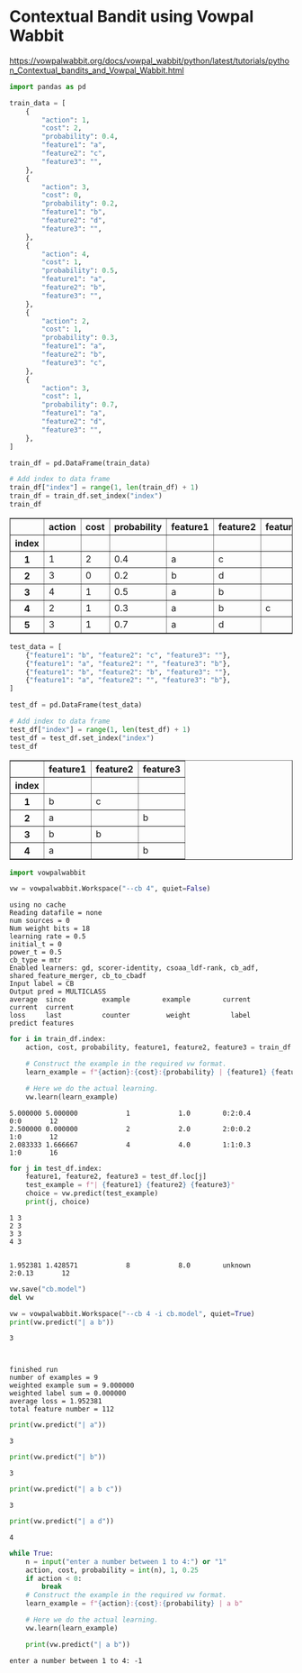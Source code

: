 # Contextual Bandit using Vowpal Wabbit

https://vowpalwabbit.org/docs/vowpal_wabbit/python/latest/tutorials/python_Contextual_bandits_and_Vowpal_Wabbit.html


```python
import pandas as pd
```


```python
train_data = [
    {
        "action": 1,
        "cost": 2,
        "probability": 0.4,
        "feature1": "a",
        "feature2": "c",
        "feature3": "",
    },
    {
        "action": 3,
        "cost": 0,
        "probability": 0.2,
        "feature1": "b",
        "feature2": "d",
        "feature3": "",
    },
    {
        "action": 4,
        "cost": 1,
        "probability": 0.5,
        "feature1": "a",
        "feature2": "b",
        "feature3": "",
    },
    {
        "action": 2,
        "cost": 1,
        "probability": 0.3,
        "feature1": "a",
        "feature2": "b",
        "feature3": "c",
    },
    {
        "action": 3,
        "cost": 1,
        "probability": 0.7,
        "feature1": "a",
        "feature2": "d",
        "feature3": "",
    },
]

train_df = pd.DataFrame(train_data)

# Add index to data frame
train_df["index"] = range(1, len(train_df) + 1)
train_df = train_df.set_index("index")
train_df
```




<div>
<style scoped>
    .dataframe tbody tr th:only-of-type {
        vertical-align: middle;
    }

    .dataframe tbody tr th {
        vertical-align: top;
    }

    .dataframe thead th {
        text-align: right;
    }
</style>
<table border="1" class="dataframe">
  <thead>
    <tr style="text-align: right;">
      <th></th>
      <th>action</th>
      <th>cost</th>
      <th>probability</th>
      <th>feature1</th>
      <th>feature2</th>
      <th>feature3</th>
    </tr>
    <tr>
      <th>index</th>
      <th></th>
      <th></th>
      <th></th>
      <th></th>
      <th></th>
      <th></th>
    </tr>
  </thead>
  <tbody>
    <tr>
      <th>1</th>
      <td>1</td>
      <td>2</td>
      <td>0.4</td>
      <td>a</td>
      <td>c</td>
      <td></td>
    </tr>
    <tr>
      <th>2</th>
      <td>3</td>
      <td>0</td>
      <td>0.2</td>
      <td>b</td>
      <td>d</td>
      <td></td>
    </tr>
    <tr>
      <th>3</th>
      <td>4</td>
      <td>1</td>
      <td>0.5</td>
      <td>a</td>
      <td>b</td>
      <td></td>
    </tr>
    <tr>
      <th>4</th>
      <td>2</td>
      <td>1</td>
      <td>0.3</td>
      <td>a</td>
      <td>b</td>
      <td>c</td>
    </tr>
    <tr>
      <th>5</th>
      <td>3</td>
      <td>1</td>
      <td>0.7</td>
      <td>a</td>
      <td>d</td>
      <td></td>
    </tr>
  </tbody>
</table>
</div>




```python
test_data = [
    {"feature1": "b", "feature2": "c", "feature3": ""},
    {"feature1": "a", "feature2": "", "feature3": "b"},
    {"feature1": "b", "feature2": "b", "feature3": ""},
    {"feature1": "a", "feature2": "", "feature3": "b"},
]

test_df = pd.DataFrame(test_data)

# Add index to data frame
test_df["index"] = range(1, len(test_df) + 1)
test_df = test_df.set_index("index")
test_df
```




<div>
<style scoped>
    .dataframe tbody tr th:only-of-type {
        vertical-align: middle;
    }

    .dataframe tbody tr th {
        vertical-align: top;
    }

    .dataframe thead th {
        text-align: right;
    }
</style>
<table border="1" class="dataframe">
  <thead>
    <tr style="text-align: right;">
      <th></th>
      <th>feature1</th>
      <th>feature2</th>
      <th>feature3</th>
    </tr>
    <tr>
      <th>index</th>
      <th></th>
      <th></th>
      <th></th>
    </tr>
  </thead>
  <tbody>
    <tr>
      <th>1</th>
      <td>b</td>
      <td>c</td>
      <td></td>
    </tr>
    <tr>
      <th>2</th>
      <td>a</td>
      <td></td>
      <td>b</td>
    </tr>
    <tr>
      <th>3</th>
      <td>b</td>
      <td>b</td>
      <td></td>
    </tr>
    <tr>
      <th>4</th>
      <td>a</td>
      <td></td>
      <td>b</td>
    </tr>
  </tbody>
</table>
</div>




```python
import vowpalwabbit

vw = vowpalwabbit.Workspace("--cb 4", quiet=False)
```

    using no cache
    Reading datafile = none
    num sources = 0
    Num weight bits = 18
    learning rate = 0.5
    initial_t = 0
    power_t = 0.5
    cb_type = mtr
    Enabled learners: gd, scorer-identity, csoaa_ldf-rank, cb_adf, shared_feature_merger, cb_to_cbadf
    Input label = CB
    Output pred = MULTICLASS
    average  since         example        example        current        current  current
    loss     last          counter         weight          label        predict features



```python
for i in train_df.index:
    action, cost, probability, feature1, feature2, feature3 = train_df.loc[i]

    # Construct the example in the required vw format.
    learn_example = f"{action}:{cost}:{probability} | {feature1} {feature2} {feature3}"

    # Here we do the actual learning.
    vw.learn(learn_example)
```

    5.000000 5.000000            1            1.0        0:2:0.4            0:0       12
    2.500000 0.000000            2            2.0        2:0:0.2            1:0       12
    2.083333 1.666667            4            4.0        1:1:0.3            1:0       16



```python
for j in test_df.index:
    feature1, feature2, feature3 = test_df.loc[j]
    test_example = f"| {feature1} {feature2} {feature3}"
    choice = vw.predict(test_example)
    print(j, choice)
```

    1 3
    2 3
    3 3
    4 3


    1.952381 1.428571            8            8.0        unknown         2:0.13       12



```python
vw.save("cb.model")
del vw

vw = vowpalwabbit.Workspace("--cb 4 -i cb.model", quiet=True)
print(vw.predict("| a b"))
```

    3


    
    finished run
    number of examples = 9
    weighted example sum = 9.000000
    weighted label sum = 0.000000
    average loss = 1.952381
    total feature number = 112



```python
print(vw.predict("| a"))
```

    3



```python
print(vw.predict("| b"))
```

    3



```python
print(vw.predict("| a b c"))
```

    3



```python
print(vw.predict("| a d"))
```

    4



```python
while True:
    n = input("enter a number between 1 to 4:") or "1"
    action, cost, probability = int(n), 1, 0.25
    if action < 0:
        break
    # Construct the example in the required vw format.
    learn_example = f"{action}:{cost}:{probability} | a b"

    # Here we do the actual learning.
    vw.learn(learn_example)

    print(vw.predict("| a b"))
```

    enter a number between 1 to 4: -1

